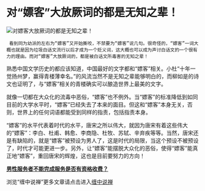 对“嫖客”大放厥词的都是无知之辈！
====

			

                                                                    

  
![对嫖客大放厥词的都是无知之辈！](http://simg.sinajs.cn/blog7style/images/common/sg_trans.gif)

                                                                   

                                                                   

                                                                     
     看到同为幼派的左右为“嫖客”又开始撕咬，不禁要为“嫖客”说几句。很奇怪的，“嫖客”一词大概也就是因为垃圾白话文流行以后才成为一个贬义词，这大概也可以成为声讨白话文的一个很有力的理由。而对“嫖客”大放厥词的，都是被白话文所毒害的无知之辈！  
  
   熟悉中国文学历史的都应该知道，中国最好的文字都和“嫖客”相关。小杜“十年一觉扬州梦，赢得青楼薄幸名。”的风流当然不是无知之辈能够明白的，而柳如是的诗文也证明了，与“嫖客”相关的青楼确实可以酿造世界上最美的文字。  
  
   就像一切都在大众化的流毒中恶俗，“嫖客”也不例外。当“嫖客”的标准降低到如同目前的大学水平时，“嫖客”已经失去了本来的面目。但这和“嫖客”本身无关，否则，世界上的任何词语都能受到同样的指责，包括指责本身。  
  
  “嫖客”的水平代表着时代的水平，唐宋之所以伟大，就因为唐宋有着这些伟大的“嫖客”：李白、杜甫、韩愈、李商隐、杜牧、苏轼、辛弃疾等等。当然，唐宋还是有缺陷的，就是“嫖客”被预设为男人了，这是时代的局限，当这个预设不被预设了，时代才可能更进一步。另外，让“嫖客”能摆脱大众化的恶俗，使得“嫖客”能真正地“嫖客”，重回唐宋的辉煌，这也是目前要努力的方向！

[**男性服务者不能完成服务是否有资格收费？**](http://blog.sina.com.cn/u/486e105c010003mz)

浏览“缠中说禅”更多文章请点击进入[缠中说禅](http://blog.sina.com.cn/m/chzhshch)
